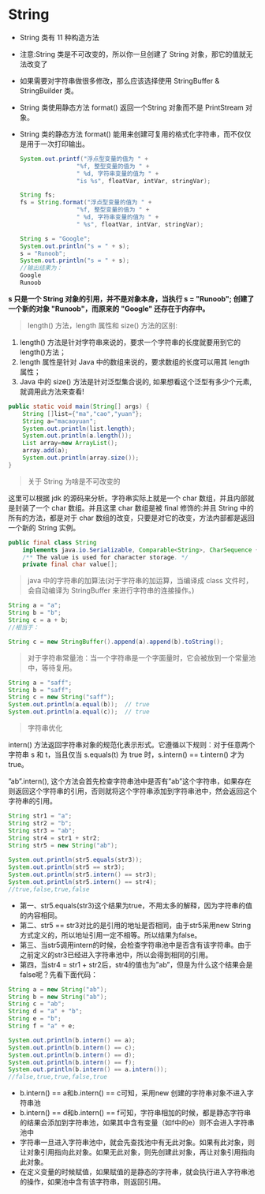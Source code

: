 # String

- String 类有 11 种构造方法
- 注意:String 类是不可改变的，所以你一旦创建了 String 对象，那它的值就无法改变了
- 如果需要对字符串做很多修改，那么应该选择使用 StringBuffer & StringBuilder 类。
- String 类使用静态方法 format() 返回一个String 对象而不是 PrintStream 对象。
- String 类的静态方法 format() 能用来创建可复用的格式化字符串，而不仅仅是用于一次打印输出。

    ```java
    System.out.printf("浮点型变量的值为 " +
                    "%f, 整型变量的值为 " +
                    " %d, 字符串变量的值为 " +
                    "is %s", floatVar, intVar, stringVar);

    String fs;
    fs = String.format("浮点型变量的值为 " +
                    "%f, 整型变量的值为 " +
                    " %d, 字符串变量的值为 " +
                    " %s", floatVar, intVar, stringVar);
    ```

    ```java
    String s = "Google";
    System.out.println("s = " + s);
    s = "Runoob";
    System.out.println("s = " + s);
    //输出结果为：
    Google
    Runoob
    ```

**s 只是一个 String 对象的引用，并不是对象本身，当执行 s = "Runoob"; 创建了一个新的对象 "Runoob"，而原来的 "Google" 还存在于内存中。**

> length() 方法，length 属性和 size() 方法的区别:

1. length() 方法是针对字符串来说的，要求一个字符串的长度就要用到它的length()方法；
2. length 属性是针对 Java 中的数组来说的，要求数组的长度可以用其 length 属性；
3. Java 中的 size() 方法是针对泛型集合说的, 如果想看这个泛型有多少个元素, 就调用此方法来查看!

```java
public static void main(String[] args) {
    String []list={"ma","cao","yuan"};
    String a="macaoyuan";
    System.out.println(list.length);
    System.out.println(a.length());
    List array=new ArrayList();
    array.add(a);
    System.out.println(array.size());
}
```

> 关于 String 为啥是不可改变的

这里可以根据 jdk 的源码来分析。字符串实际上就是一个 char 数组，并且内部就是封装了一个 char 数组。并且这里 char 数组是被 final 修饰的:并且 String 中的所有的方法，都是对于 char 数组的改变，只要是对它的改变，方法内部都是返回一个新的 String 实例。

```java
public final class String
    implements java.io.Serializable, Comparable<String>, CharSequence {
    /** The value is used for character storage. */
    private final char value[];
```

> java 中的字符串的加算法(对于字符串的加运算，当编译成 class 文件时，会自动编译为 StringBuffer 来进行字符串的连接操作。)

```java
String a = "a";
String b = "b";
String c = a + b;
//相当于：

String c = new StringBuffer().append(a).append(b).toString();
```

> 对于字符串常量池：当一个字符串是一个字面量时，它会被放到一个常量池中，等待复用。

```java
String a = "saff";
String b = "saff";
String c = new String("saff");
System.out.println(a.equal(b));  // true
System.out.println(a.equal(c));  // true
```

> 字符串优化

intern() 方法返回字符串对象的规范化表示形式。它遵循以下规则：对于任意两个字符串 s 和 t，当且仅当 s.equals(t) 为 true 时，s.intern() == t.intern() 才为 true。

”ab”.intern(), 这个方法会首先检查字符串池中是否有”ab”这个字符串，如果存在则返回这个字符串的引用，否则就将这个字符串添加到字符串池中，然会返回这个字符串的引用。

```java
String str1 = "a";
String str2 = "b";
String str3 = "ab";
String str4 = str1 + str2;
String str5 = new String("ab");
 
System.out.println(str5.equals(str3));
System.out.println(str5 == str3);
System.out.println(str5.intern() == str3);
System.out.println(str5.intern() == str4);
//true,false,true,false
```

- 第一、str5.equals(str3)这个结果为true，不用太多的解释，因为字符串的值的内容相同。
- 第二、str5 == str3对比的是引用的地址是否相同，由于str5采用new String方式定义的，所以地址引用一定不相等。所以结果为false。
- 第三、当str5调用intern的时候，会检查字符串池中是否含有该字符串。由于之前定义的str3已经进入字符串池中，所以会得到相同的引用。
- 第四，当str4 = str1 + str2后，str4的值也为”ab”，但是为什么这个结果会是false呢？先看下面代码：

```java
String a = new String("ab");
String b = new String("ab");
String c = "ab";
String d = "a" + "b";
String e = "b";
String f = "a" + e;

System.out.println(b.intern() == a);
System.out.println(b.intern() == c);
System.out.println(b.intern() == d);
System.out.println(b.intern() == f);
System.out.println(b.intern() == a.intern());
//false,true,true,false,true
```

- b.intern() == a和b.intern() == c可知，采用new 创建的字符串对象不进入字符串池
- b.intern() == d和b.intern() == f可知，字符串相加的时候，都是静态字符串的结果会添加到字符串池，如果其中含有变量（如f中的e）则不会进入字符串池中
- 字符串一旦进入字符串池中，就会先查找池中有无此对象。如果有此对象，则让对象引用指向此对象。如果无此对象，则先创建此对象，再让对象引用指向此对象。
- 在定义变量的时候赋值，如果赋值的是静态的字符串，就会执行进入字符串池的操作，如果池中含有该字符串，则返回引用。